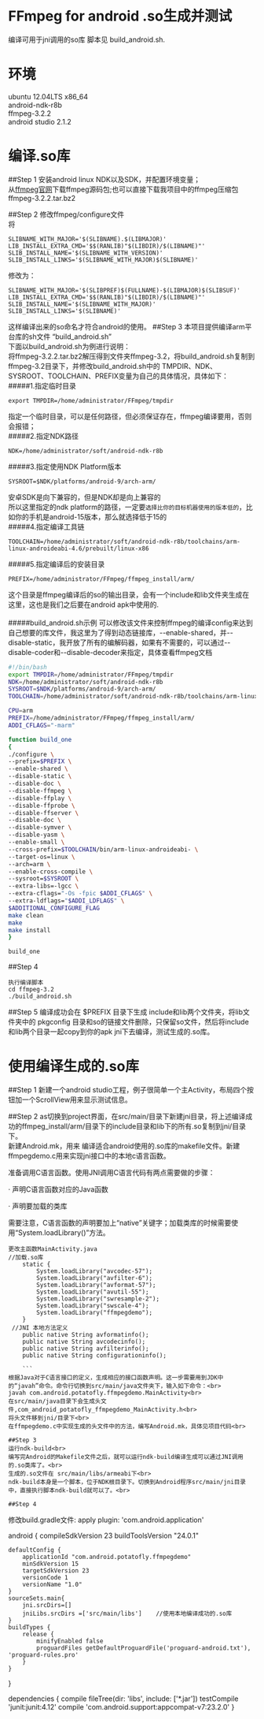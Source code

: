 # FFmpeg for android .so生成并测试
  编译可用于jni调用的so库 脚本见 build_android.sh.<br>

# 环境
  ubuntu 12.04LTS x86_64<br>
  android-ndk-r8b<br>
  ffmpeg-3.2.2<br>
  android studio 2.1.2<br>

# 编译.so库
##Step 1
安装android linux NDK以及SDK，并配置环境变量；<br>
从[ffmpeg官网](http://ffmpeg.org/)下载ffmpeg源码包;也可以直接下载我项目中的ffmpeg压缩包ffmpeg-3.2.2.tar.bz2<br>

##Step 2
修改ffmpeg/configure文件<br>
将
```
SLIBNAME_WITH_MAJOR='$(SLIBNAME).$(LIBMAJOR)'
LIB_INSTALL_EXTRA_CMD='$$(RANLIB)"$(LIBDIR)/$(LIBNAME)"'
SLIB_INSTALL_NAME='$(SLIBNAME_WITH_VERSION)'
SLIB_INSTALL_LINKS='$(SLIBNAME_WITH_MAJOR)$(SLIBNAME)'
```
修改为：<br>
```
SLIBNAME_WITH_MAJOR='$(SLIBPREF)$(FULLNAME)-$(LIBMAJOR)$(SLIBSUF)'
LIB_INSTALL_EXTRA_CMD='$$(RANLIB)"$(LIBDIR)/$(LIBNAME)"'
SLIB_INSTALL_NAME='$(SLIBNAME_WITH_MAJOR)'
SLIB_INSTALL_LINKS='$(SLIBNAME)'
```
这样编译出来的so命名才符合android的使用。
##Step 3
本项目提供编译arm平台库的sh文件 “build_android.sh”<br>
下面以build_android.sh为例进行说明：<br>
将ffmpeg-3.2.2.tar.bz2解压得到文件夹ffmpeg-3.2，将build_android.sh复制到ffmpeg-3.2目录下，并修改build_android.sh中的 TMPDIR、NDK、SYSROOT、TOOLCHAIN、PREFIX变量为自己的具体情况，具体如下：<br>
#####1.指定临时目录
```
export TMPDIR=/home/administrator/FFmpeg/tmpdir
```
指定一个临时目录，可以是任何路径，但必须保证存在，ffmpeg编译要用，否则会报错；<br>
#####2.指定NDK路径
```
NDK=/home/administrator/soft/android-ndk-r8b
```
#####3.指定使用NDK Platform版本
```
SYSROOT=$NDK/platforms/android-9/arch-arm/ 
```
安卓SDK是向下兼容的，但是NDK却是向上兼容的<br>
所以这里指定的ndk platform的路径，一定要`选择比你的目标机器使用的版本低的`，比如你的手机是android-15版本，那么就选择低于15的<br>
#####4.指定编译工具链
```
TOOLCHAIN=/home/administrator/soft/android-ndk-r8b/toolchains/arm-linux-androideabi-4.6/prebuilt/linux-x86
```
#####5.指定编译后的安装目录
```
PREFIX=/home/administrator/FFmpeg/ffmpeg_install/arm/
```
这个目录是ffmpeg编译后的so的输出目录，会有一个include和lib文件夹生成在这里，这也是我们之后要在android apk中使用的.<br>
<br>
#####build_android.sh示例
可以修改该文件来控制ffmpeg的编译config来达到自己想要的库文件，我这里为了得到动态链接库，--enable-shared，并--disable-static，我开放了所有的编解码器，如果有不需要的，可以通过--disable-coder和--disable-decoder来指定，具体查看ffmpeg文档
```bash
#!/bin/bash
export TMPDIR=/home/administrator/FFmpeg/tmpdir
NDK=/home/administrator/soft/android-ndk-r8b
SYSROOT=$NDK/platforms/android-9/arch-arm/ 
TOOLCHAIN=/home/administrator/soft/android-ndk-r8b/toolchains/arm-linux-androideabi-4.6/prebuilt/linux-x86

CPU=arm
PREFIX=/home/administrator/FFmpeg/ffmpeg_install/arm/
ADDI_CFLAGS="-marm"

function build_one
{
./configure \
--prefix=$PREFIX \
--enable-shared \
--disable-static \
--disable-doc \
--disable-ffmpeg \
--disable-ffplay \
--disable-ffprobe \
--disable-ffserver \
--disable-doc \
--disable-symver \
--disable-yasm \
--enable-small \
--cross-prefix=$TOOLCHAIN/bin/arm-linux-androideabi- \
--target-os=linux \
--arch=arm \
--enable-cross-compile \
--sysroot=$SYSROOT \
--extra-libs=-lgcc \
--extra-cflags="-Os -fpic $ADDI_CFLAGS" \
--extra-ldflags="$ADDI_LDFLAGS" \
$ADDITIONAL_CONFIGURE_FLAG
make clean
make
make install
}

build_one
```
##Step 4
```
执行编译脚本
cd ffmpeg-3.2
./build_android.sh
```

##Step 5
编译成功会在 $PREFIX 目录下生成 include和lib两个文件夹，将lib文件夹中的 pkgconfig 目录和so的链接文件删除，只保留so文件，然后将include 和lib两个目录一起copy到你的apk jni下去编译，测试生成的.so库。

# 使用编译生成的.so库

##Step 1
新建一个android studio工程，例子很简单一个主Activity，布局四个按钮加一个ScrollView用来显示测试信息。

##Step 2
as切换到project界面，在src/main/目录下新建jni目录，将上述编译成功的ffmpeg_install/arm/目录下的include目录和lib下的所有.so复制到jni/目录下。<br>
新建Android.mk，用来 编译适合android使用的.so库的makefile文件。新建ffmpegdemo.c用来实现jni接口中的本地c语言函数。

准备调用C语言函数。使用JNI调用C语言代码有两点需要做的步骤：

· 声明C语言函数对应的Java函数

· 声明要加载的类库

需要注意，C语言函数的声明要加上“native”关键字；加载类库的时候需要使用“System.loadLibrary()”方法。
```
更改主函数MainActivity.java
//加载.so库
    static {
        System.loadLibrary("avcodec-57");
        System.loadLibrary("avfilter-6");
        System.loadLibrary("avformat-57");
        System.loadLibrary("avutil-55");
        System.loadLibrary("swresample-2");
        System.loadLibrary("swscale-4");
        System.loadLibrary("ffmpegdemo");
    }
 //JNI 本地方法定义
    public native String avformatinfo();
    public native String avcodecinfo();
    public native String avfilterinfo();
    public native String configurationinfo();
    
    ```
根据Java对于C语言接口的定义，生成相应的接口函数声明。这一步需要用到JDK中的“javah”命令。命令行切换到src/main/java文件夹下，输入如下命令：<br>
javah com.android.potatofly.ffmpegdemo.MainActivity<br>
在src/main/java目录下会生成头文件,com_android_potatofly_ffmpegdemo_MainActivity.h<br>
将头文件移到jni/目录下<br>
在ffmpegdemo.c中实现生成的头文件中的方法，编写Android.mk，具体见项目代码<br>

##Step 3
运行ndk-build<br>
编写完Android的Makefile文件之后，就可以运行ndk-build编译生成可以通过JNI调用的.so类库了。<br>
生成的.so文件在 src/main/libs/armeabi下<br>
ndk-build本身是一个脚本，位于NDK根目录下。切换到Android程序src/main/jni目录中，直接执行脚本ndk-build就可以了。<br>

##Step 4
```
修改build.gradle文件:
apply plugin: 'com.android.application'

android {
    compileSdkVersion 23
    buildToolsVersion "24.0.1"

    defaultConfig {
        applicationId "com.android.potatofly.ffmpegdemo"
        minSdkVersion 15
        targetSdkVersion 23
        versionCode 1
        versionName "1.0"
    }
    sourceSets.main{
        jni.srcDirs=[]
        jniLibs.srcDirs =['src/main/libs']    //使用本地编译成功的.so库
    }
    buildTypes {
        release {
            minifyEnabled false
            proguardFiles getDefaultProguardFile('proguard-android.txt'), 'proguard-rules.pro'
        }
    }
}

dependencies {
    compile fileTree(dir: 'libs', include: ['*.jar'])
    testCompile 'junit:junit:4.12'
    compile 'com.android.support:appcompat-v7:23.2.0'
}
```
